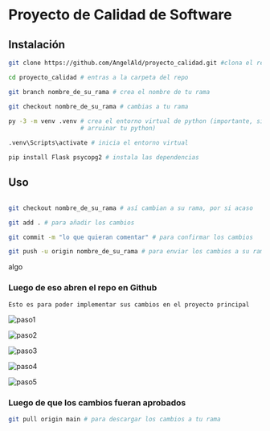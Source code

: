 # Proyecto de Calidad de Software

## Instalación

```bash
git clone https://github.com/AngelAld/proyecto_calidad.git #clona el repo

cd proyecto_calidad # entras a la carpeta del repo

git branch nombre_de_su_rama # crea el nombre de tu rama

git checkout nombre_de_su_rama # cambias a tu rama

py -3 -m venv .venv # crea el entorno virtual de python (importante, si no lo haces puedes 
                    # arruinar tu python)

.venv\Scripts\activate # inicia el entorno virtual

pip install Flask psycopg2 # instala las dependencias 

```

## Uso

```bash

git checkout nombre_de_su_rama # así cambian a su rama, por si acaso

git add . # para añadir los cambios

git commit -m "lo que quieran comentar" # para confirmar los cambios

git push -u origin nombre_de_su_rama # para enviar los cambios a su rama en el repo
```

algo  

### Luego de eso abren el repo en Github

```git
Esto es para poder implementar sus cambios en el proyecto principal
```

![paso1](https://hackmd.io/_uploads/HyUuFin43.png)

![paso2](https://hackmd.io/_uploads/SysCOin4n.png)

![paso3](https://hackmd.io/_uploads/BJOEYj3N3.png)

![paso4](https://hackmd.io/_uploads/Skqbson4h.png)

![paso5](https://hackmd.io/_uploads/rkgsoshV3.png)

### Luego de que los cambios fueran aprobados

```bash
git pull origin main # para descargar los cambios a tu rama
```
